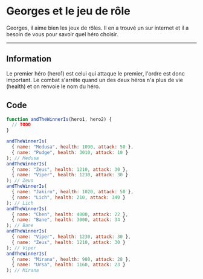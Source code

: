 # Georges et le jeu de rôle

Georges, il aime bien les jeux de rôles. Il en a trouvé un sur internet et il a besoin de vous pour savoir quel héro choisir.

---

## Information

Le premier héro (hero1) est celui qui attaque le premier, l'ordre est donc important. Le combat s'arrête quand un des deux héros n'a plus de vie (health) et on renvoie le nom du héro.

## Code

```js
function andTheWinnerIs(hero1, hero2) {
  // TODO
}

andTheWinnerIs(
  { name: "Medusa", health: 1090, attack: 50 },
  { name: "Pudge", health: 3010, attack: 10 }
); // Medusa
andTheWinnerIs(
  { name: "Zeus", health: 1210, attack: 30 },
  { name: "Viper", health: 1230, attack: 30 }
); // Zeus
andTheWinnerIs(
  { name: "Jakiro", health: 1020, attack: 50 },
  { name: "Lich", health: 210, attack: 340 }
); // Lich
andTheWinnerIs(
  { name: "Chen", health: 4000, attack: 22 },
  { name: "Bane", health: 3000, attack: 34 }
); // Bane
andTheWinnerIs(
  { name: "Viper", health: 1230, attack: 30 },
  { name: "Zeus", health: 1210, attack: 30 }
); // Viper
andTheWinnerIs(
  { name: "Mirana", health: 980, attack: 28 },
  { name: "Ursa", health: 1160, attack: 23 }
); // Mirana
```
